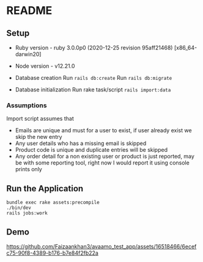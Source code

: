 # README

## Setup

* Ruby version - ruby 3.0.0p0 (2020-12-25 revision 95aff21468) [x86_64-darwin20]
* Node version - v12.21.0

* Database creation
Run `rails db:create`
Run `rails db:migrate`

* Database initialization
Run rake task/script `rails import:data`

### Assumptions

Import script assumes that

- Emails are unique and must for a user to exist, if user already exist we skip the new entry
- Any user details who has a missing email is skipped
- Product code is unique and duplicate entries will be skipped
- Any order detail for a non existing user or product is just reported, may be with some reporting tool, right now I would report it using console prints only

## Run the Application

```
bundle exec rake assets:precompile
./bin/dev
rails jobs:work
```

## Demo

https://github.com/Faizaankhan3/avaamo_test_app/assets/16518466/6ecefc75-90f8-4389-b176-b7e84f2fb22a

